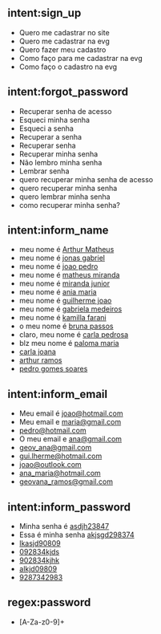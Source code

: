 
## intent:sign_up
- Quero me cadastrar no site
- Quero me cadastrar na evg
- Quero fazer meu cadastro
- Como faço para me cadastrar na evg
- Como faço o cadastro na evg

## intent:forgot_password
- Recuperar senha de acesso
- Esqueci minha senha
- Esqueci a senha
- Recuperar a senha
- Recuperar senha
- Recuperar minha senha
- Não lembro minha senha
- Lembrar senha
- quero recuperar minha senha de acesso
- quero recuperar minha senha
- quero lembrar minha senha
- como recuperar minha senha?

## intent:inform_name
- meu nome é [Arthur Matheus](name)
- meu nome é [jonas gabriel](name)
- meu nome é [joao pedro](name)
- meu nome é [matheus miranda](name)
- meu nome é [miranda junior](name)
- meu nome é [ania maria](name)
- meu nome é [guilherme joao](name)
- meu nome é [gabriela medeiros](name)
- meu nome é [kamilla farani](name)
- o meu nome é [bruna passos](name)
- claro, meu nome é [carla pedrosa](name)
- blz meu nome é [paloma maria](name)
- [carla joana](name)
- [arthur ramos](name)
- [pedro gomes soares](name)

## intent:inform_email
- Meu email é [joao@hotmail.com](email)
- Meu email e [maria@gmail.com](email)
- [pedro@hotmail.com](email)
- O meu email e [ana@gmail.com](email)
- [geov_ana@gmail.com](email)
- [gui.lherme@hotmail.com](email)
- [joao@outlook.com](email)
- [ana_maria@hotmail.com](email)
- [geovana_ramos@gmail.com](email)

## intent:inform_password
- Minha senha é [asdjh23847](password)
- Essa é minha senha [akjsgd298374](password)
- [lkasjd90809](password)
- [092834kjds](password)
- [902834kjhk](password)
- [alkjd09809](password)
- [9287342983](password)

## regex:password
- [A-Za-z0-9]+




